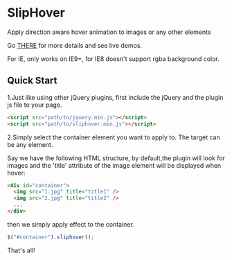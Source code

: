 SlipHover
=========

Apply direction aware hover animation to images or any other elements

Go [THERE](http://wayou.github.io/SlipHover/) for more details and see live demos.

For IE, only works on IE9+, for IE8 doesn't support rgba background color.

Quick Start
---

1.Just like using other jQuery plugins, first include the jQuery and the plugin js file to your page.

```html
<script src="path/to/jquery.min.js"></script>
<script src="path/to/sliphover.min.js"></script>
```

2.Simply select the container element you want to apply to. The target can be any element.

Say we have the following HTML structure, by default,the plugin will look for images and the 'title' attribute of the image element will be displayed when hover:

```html
<div id="container">
  <img src="1.jpg" title="title1" />
  <img src="2.jpg" title="title2" />
  ...
</div>
```

then we simply apply effect to the container.

```javascript
$("#container").sliphover();
```

That's all! 



